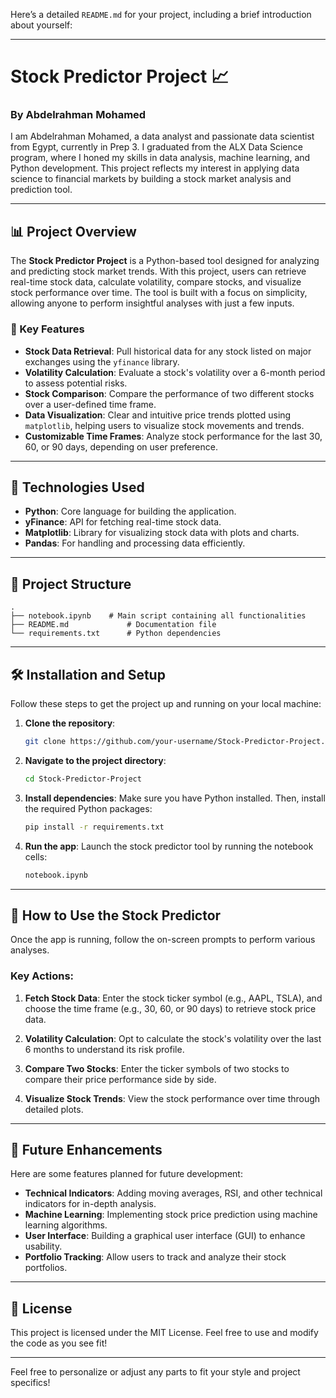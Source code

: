 Here’s a detailed `README.md` for your project, including a brief introduction about yourself:

---

# Stock Predictor Project 📈

### By Abdelrahman Mohamed

I am Abdelrahman Mohamed, a data analyst and passionate data scientist from Egypt, currently in Prep 3. I graduated from the ALX Data Science program, where I honed my skills in data analysis, machine learning, and Python development. This project reflects my interest in applying data science to financial markets by building a stock market analysis and prediction tool.

---

## 📊 Project Overview

The **Stock Predictor Project** is a Python-based tool designed for analyzing and predicting stock market trends. With this project, users can retrieve real-time stock data, calculate volatility, compare stocks, and visualize stock performance over time. The tool is built with a focus on simplicity, allowing anyone to perform insightful analyses with just a few inputs.

### 🚀 Key Features

- **Stock Data Retrieval**: Pull historical data for any stock listed on major exchanges using the `yfinance` library.
- **Volatility Calculation**: Evaluate a stock's volatility over a 6-month period to assess potential risks.
- **Stock Comparison**: Compare the performance of two different stocks over a user-defined time frame.
- **Data Visualization**: Clear and intuitive price trends plotted using `matplotlib`, helping users to visualize stock movements and trends.
- **Customizable Time Frames**: Analyze stock performance for the last 30, 60, or 90 days, depending on user preference.

---

## 🧰 Technologies Used

- **Python**: Core language for building the application.
- **yFinance**: API for fetching real-time stock data.
- **Matplotlib**: Library for visualizing stock data with plots and charts.
- **Pandas**: For handling and processing data efficiently.

---

## 📂 Project Structure

```
.
├── notebook.ipynb    # Main script containing all functionalities
├── README.md             # Documentation file
└── requirements.txt      # Python dependencies
```

---

## 🛠️ Installation and Setup

Follow these steps to get the project up and running on your local machine:

1. **Clone the repository**:
   ```bash
   git clone https://github.com/your-username/Stock-Predictor-Project.git
   ```

2. **Navigate to the project directory**:
   ```bash
   cd Stock-Predictor-Project
   ```

3. **Install dependencies**:
   Make sure you have Python installed. Then, install the required Python packages:
   ```bash
   pip install -r requirements.txt
   ```

4. **Run the app**:
   Launch the stock predictor tool by running the notebook cells:
   ```bash
   notebook.ipynb
   ```

---

## 📘 How to Use the Stock Predictor

Once the app is running, follow the on-screen prompts to perform various analyses.

### Key Actions:

1. **Fetch Stock Data**: Enter the stock ticker symbol (e.g., AAPL, TSLA), and choose the time frame (e.g., 30, 60, or 90 days) to retrieve stock price data.
   
2. **Volatility Calculation**: Opt to calculate the stock's volatility over the last 6 months to understand its risk profile.

3. **Compare Two Stocks**: Enter the ticker symbols of two stocks to compare their price performance side by side.

4. **Visualize Stock Trends**: View the stock performance over time through detailed plots.

---

## 🌱 Future Enhancements

Here are some features planned for future development:

- **Technical Indicators**: Adding moving averages, RSI, and other technical indicators for in-depth analysis.
- **Machine Learning**: Implementing stock price prediction using machine learning algorithms.
- **User Interface**: Building a graphical user interface (GUI) to enhance usability.
- **Portfolio Tracking**: Allow users to track and analyze their stock portfolios.

---

## 📝 License

This project is licensed under the MIT License. Feel free to use and modify the code as you see fit!

---

Feel free to personalize or adjust any parts to fit your style and project specifics!
